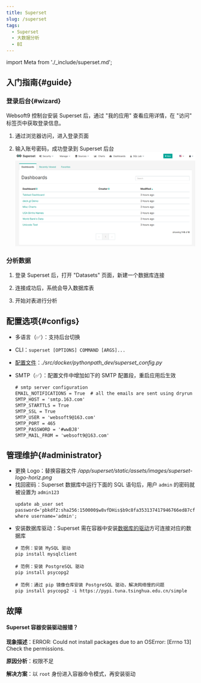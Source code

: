 ```yaml
---
title: Superset
slug: /superset
tags:
  - Superset
  - 大数据分析
  - BI
---
```


import Meta from './_include/superset.md';

<Meta name="meta" />

## 入门指南{#guide}

### 登录后台{#wizard}

Websoft9 控制台安装 Superset 后，通过 "我的应用" 查看应用详情，在 "访问" 标签页中获取登录信息。  

1. 通过浏览器访问，进入登录页面 

2. 输入账号密码，成功登录到 Superset 后台  
   ![](./assets/superset-console-websoft9.png)


### 分析数据

1. 登录 Superset 后，打开 "Datasets" 页面，新建一个数据库连接

2. 连接成功后，系统会导入数据库表

3. 开始对表进行分析

## 配置选项{#configs}

- 多语言（✅）：支持后台切换
- CLI：`superset [OPTIONS] COMMAND [ARGS]...`
- [配置文件](https://github.com/apache/superset/blob/master/superset/config.py)：*./src/docker/pythonpath_dev/superset_config.py*
- SMTP（✅）：配置文件中增加如下的 SMTP 配置段，重启应用后生效

   ```
   # smtp server configuration
   EMAIL_NOTIFICATIONS = True  # all the emails are sent using dryrun
   SMTP_HOST = 'smtp.163.com'
   SMTP_STARTTLS = True
   SMTP_SSL = True
   SMTP_USER = 'websoft9@163.com'
   SMTP_PORT = 465
   SMTP_PASSWORD = '#wwBJ8'
   SMTP_MAIL_FROM = 'websoft9@163.com'
   ```

## 管理维护{#administrator}

- 更换 Logo：替换容器文件 */app/superset/static/assets/images/superset-logo-horiz.png*
- 找回密码：Superset 数据库中运行下面的 SQL 语句后，用户 `admin` 的密码就被设置为 `admin123`
   ```
   update ab_user set password='pbkdf2:sha256:150000$w8vfDHis$b9c8fa353137417946766ed87cf20510da7e1e3a7b79eef37426330abef552bf' where username='admin';
   ```
- 安装数据库驱动：Superset 需在容器中安装[数据库的驱动](https://superset.apache.org/docs/databases/installing-database-drivers)方可连接对应的数据库
   ```
   # 范例：安装 MySQL 驱动
   pip install mysqlclient

   # 范例：安装 PostgreSQL 驱动
   pip install psycopg2

   # 范例：通过 pip 镜像仓库安装 PostgreSQL 驱动，解决网络慢的问题
   pip install psycopg2 -i https://pypi.tuna.tsinghua.edu.cn/simple
   ```


## 故障

#### Superset 容器安装驱动报错？

**现象描述**：ERROR: Could not install packages due to an OSError: [Errno 13]
Check the permissions.

**原因分析**：权限不足

**解决方案**：以 `root` 身份进入容器命令模式，再安装驱动